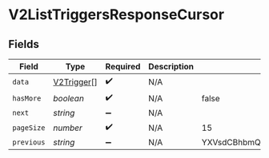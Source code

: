 # V2ListTriggersResponseCursor


## Fields

| Field                                           | Type                                            | Required                                        | Description                                     | Example                                         |
| ----------------------------------------------- | ----------------------------------------------- | ----------------------------------------------- | ----------------------------------------------- | ----------------------------------------------- |
| `data`                                          | [V2Trigger](../../models/shared/v2trigger.md)[] | :heavy_check_mark:                              | N/A                                             |                                                 |
| `hasMore`                                       | *boolean*                                       | :heavy_check_mark:                              | N/A                                             | false                                           |
| `next`                                          | *string*                                        | :heavy_minus_sign:                              | N/A                                             |                                                 |
| `pageSize`                                      | *number*                                        | :heavy_check_mark:                              | N/A                                             | 15                                              |
| `previous`                                      | *string*                                        | :heavy_minus_sign:                              | N/A                                             | YXVsdCBhbmQgYSBtYXhpbXVtIG1heF9yZXN1bHRzLol=    |